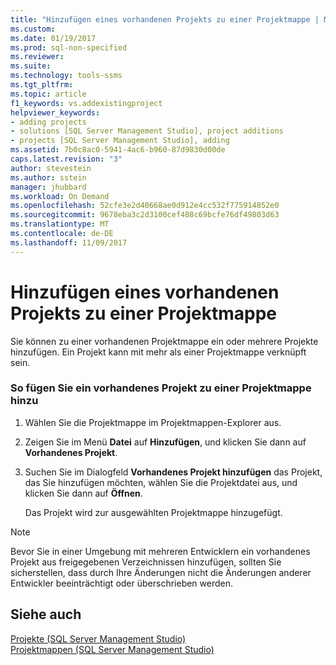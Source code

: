 ```yaml
---
title: "Hinzufügen eines vorhandenen Projekts zu einer Projektmappe | Microsoft-Dokumentation"
ms.custom: 
ms.date: 01/19/2017
ms.prod: sql-non-specified
ms.reviewer: 
ms.suite: 
ms.technology: tools-ssms
ms.tgt_pltfrm: 
ms.topic: article
f1_keywords: vs.addexistingproject
helpviewer_keywords:
- adding projects
- solutions [SQL Server Management Studio], project additions
- projects [SQL Server Management Studio], adding
ms.assetid: 7b0c8ac0-5941-4ac6-b960-87d9830d00de
caps.latest.revision: "3"
author: stevestein
ms.author: sstein
manager: jhubbard
ms.workload: On Demand
ms.openlocfilehash: 52cfe3e2d40668ae0d912e4cc532f775914852e0
ms.sourcegitcommit: 9678eba3c2d3100cef408c69bcfe76df49803d63
ms.translationtype: MT
ms.contentlocale: de-DE
ms.lasthandoff: 11/09/2017
---
```

# <a name="add-an-existing-project-to-a-solution"></a>Hinzufügen eines vorhandenen Projekts zu einer Projektmappe
Sie können zu einer vorhandenen Projektmappe ein oder mehrere Projekte hinzufügen. Ein Projekt kann mit mehr als einer Projektmappe verknüpft sein.  
  
### <a name="to-add-an-existing-project-to-a-solution"></a>So fügen Sie ein vorhandenes Projekt zu einer Projektmappe hinzu  
  
1.  Wählen Sie die Projektmappe im Projektmappen-Explorer aus.  
  
2.  Zeigen Sie im Menü **Datei** auf **Hinzufügen**, und klicken Sie dann auf **Vorhandenes Projekt**.  
  
3.  Suchen Sie im Dialogfeld **Vorhandenes Projekt hinzufügen** das Projekt, das Sie hinzufügen möchten, wählen Sie die Projektdatei aus, und klicken Sie dann auf **Öffnen**.  
  
    Das Projekt wird zur ausgewählten Projektmappe hinzugefügt.  
  
> [!NOTE]  
> Bevor Sie in einer Umgebung mit mehreren Entwicklern ein vorhandenes Projekt aus freigegebenen Verzeichnissen hinzufügen, sollten Sie sicherstellen, dass durch Ihre Änderungen nicht die Änderungen anderer Entwickler beeinträchtigt oder überschrieben werden.  
  
## <a name="see-also"></a>Siehe auch  
[Projekte &#40;SQL Server Management Studio&#41;](../../ssms/solution/projects-sql-server-management-studio.md)  
[Projektmappen &#40;SQL Server Management Studio&#41;](../../ssms/solution/solutions-sql-server-management-studio.md)  
  
